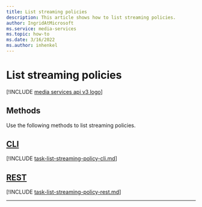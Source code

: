 ```yaml
---
title: List streaming policies
description: This article shows how to list streaming policies.
author: IngridAtMicrosoft
ms.service: media-services
ms.topic: how-to
ms.date: 3/16/2022
ms.author: inhenkel
---
```


# List streaming policies

[!INCLUDE [media services api v3 logo](./includes/v3-hr.md)]

## Methods

Use the following methods to list streaming policies.

## [CLI](#tab/cli/)

[!INCLUDE [task-list-streaming-policy-cli.md](./includes/task-list-streaming-policy-cli.md)]

## [REST](#tab/rest/)

[!INCLUDE [task-list-streaming-policy-rest.md](./includes/task-list-streaming-policy-rest.md)]

---
